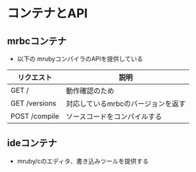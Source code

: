 # コンテナとAPI

## mrbcコンテナ

- 以下の mrubyコンパイラのAPIを提供している

|リクエスト|説明|
|---|---|
|GET /|動作確認のため|
|GET /versions|対応しているmrbcのバージョンを返す|
|POST /compile|ソースコードをコンパイルする|

## ideコンテナ

- mruby/cのエディタ、書き込みツールを提供する

